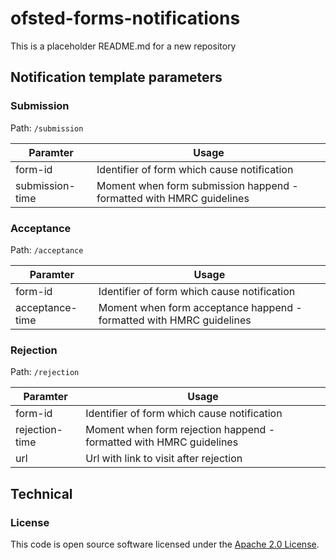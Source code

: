 
# ofsted-forms-notifications

This is a placeholder README.md for a new repository

## Notification template parameters

### Submission

Path: `/submission`

| Paramter | Usage  | 
|----------|--------|
| form-id  | Identifier of form which cause notification |
| submission-time | Moment when form submission happend - formatted with HMRC guidelines |

### Acceptance

Path: `/acceptance`

| Paramter | Usage  | 
|----------|--------|
| form-id  | Identifier of form which cause notification |
| acceptance-time | Moment when form acceptance happend - formatted with HMRC guidelines |

### Rejection

Path: `/rejection`

| Paramter | Usage  | 
|----------|--------|
| form-id  | Identifier of form which cause notification |
| rejection-time | Moment when form rejection happend - formatted with HMRC guidelines |
| url | Url with link to visit after rejection |

## Technical

### License

This code is open source software licensed under the [Apache 2.0 License]("http://www.apache.org/licenses/LICENSE-2.0.html").
